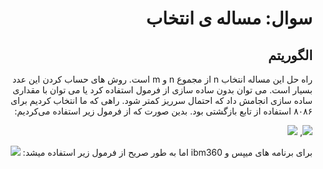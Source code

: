 
<div dir="rtl">

# سوال:           مساله ی انتخاب  

## الگوریتم
راه حل این مساله انتخاب n از مجموع n و m است. روش های حساب کردن این عدد بسیار است. می توان بدون ساده سازی از فرمول استفاده کرد یا می توان با مقداری ساده سازی انجامش داد که احتمال سرریز 
کمتر شود.
راهی که ما انتخاب کردیم برای ۸۰۸۶ استفاده از تابع بازگشتی بود. بدین صورت که از فرمول زیر استفاده می‌کردیم:


<img src="https://render.githubusercontent.com/render/math?math=c(n,r) = c(n-1,r-1) +c(n,r-1)">,
<img src="https://render.githubusercontent.com/render/math?math=c(n,n)=c(n,0)=1">

برای  برنامه  های  میپس  و ibm360 اما  به  طور  صریح  از  فرمول  زیر  استفاده  میشد:
<img src="https://render.githubusercontent.com/render/math?math=c(n,r)=\frac{n!}{r!(n-r!)}">
</div>
